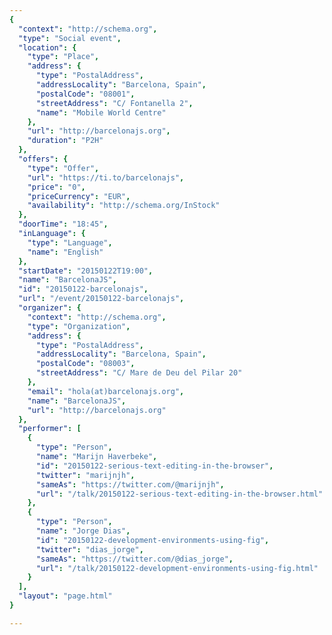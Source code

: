 ```yaml
---
{
  "context": "http://schema.org",
  "type": "Social event",
  "location": {
    "type": "Place",
    "address": {
      "type": "PostalAddress",
      "addressLocality": "Barcelona, Spain",
      "postalCode": "08001",
      "streetAddress": "C/ Fontanella 2",
      "name": "Mobile World Centre"
    },
    "url": "http://barcelonajs.org",
    "duration": "P2H"
  },
  "offers": {
    "type": "Offer",
    "url": "https://ti.to/barcelonajs",
    "price": "0",
    "priceCurrency": "EUR",
    "availability": "http://schema.org/InStock"
  },
  "doorTime": "18:45",
  "inLanguage": {
    "type": "Language",
    "name": "English"
  },
  "startDate": "20150122T19:00",
  "name": "BarcelonaJS",
  "id": "20150122-barcelonajs",
  "url": "/event/20150122-barcelonajs",
  "organizer": {
    "context": "http://schema.org",
    "type": "Organization",
    "address": {
      "type": "PostalAddress",
      "addressLocality": "Barcelona, Spain",
      "postalCode": "08003",
      "streetAddress": "C/ Mare de Deu del Pilar 20"
    },
    "email": "hola(at)barcelonajs.org",
    "name": "BarcelonaJS",
    "url": "http://barcelonajs.org"
  },
  "performer": [
    {
      "type": "Person",
      "name": "Marijn Haverbeke",
      "id": "20150122-serious-text-editing-in-the-browser",
      "twitter": "marijnjh",
      "sameAs": "https://twitter.com/@marijnjh",
      "url": "/talk/20150122-serious-text-editing-in-the-browser.html"
    },
    {
      "type": "Person",
      "name": "Jorge Dias",
      "id": "20150122-development-environments-using-fig",
      "twitter": "dias_jorge",
      "sameAs": "https://twitter.com/@dias_jorge",
      "url": "/talk/20150122-development-environments-using-fig.html"
    }
  ],
  "layout": "page.html"
}

---
```

